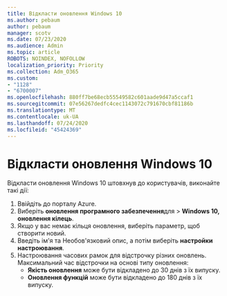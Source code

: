 ```yaml
---
title: Відкласти оновлення Windows 10
ms.author: pebaum
author: pebaum
manager: scotv
ms.date: 07/23/2020
ms.audience: Admin
ms.topic: article
ROBOTS: NOINDEX, NOFOLLOW
localization_priority: Priority
ms.collection: Adm_O365
ms.custom:
- "1128"
- "6700007"
ms.openlocfilehash: 880ff7be68ecb55549582c601aade9d47a5ccaf1
ms.sourcegitcommit: 07e56267dedfc4cec1143072c791670cbf81186b
ms.translationtype: MT
ms.contentlocale: uk-UA
ms.lasthandoff: 07/24/2020
ms.locfileid: "45424369"
---
```

# <a name="defer-windows-10-updates"></a>Відкласти оновлення Windows 10

Відкласти оновлення Windows 10 штовхнув до користувачів, виконайте такі дії:

1. Ввійдіть до порталу Azure.
2. Виберіть **оновлення програмного забезпечення**для   >   **Windows 10, оновлення кілець**.
3. Якщо у вас немає кільця оновлення, виберіть параметр, щоб створити новий.
4. Введіть ім'я та Необов'язковий опис, а потім виберіть **настройки настроювання**.
5. Настроювання часових рамок для відстрочку різних оновлень. Максимальний час відстрочки на основі типу оновлення:
    - **Якість оновлення** може бути відкладено до 30 днів з їх випуску.
    - **Оновлення функцій** може бути відкладено до 180 днів з їх випуску.

